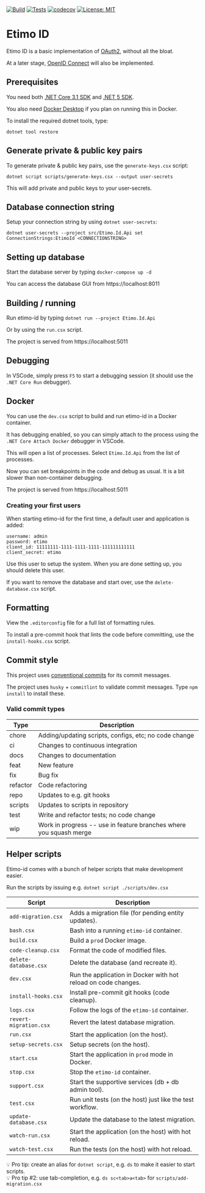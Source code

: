 [![Build](https://github.com/Etimo/etimo-id/workflows/Build/badge.svg?branch=develop)](https://github.com/Etimo/etimo-id/actions?query=workflow%3ABuild) [![Tests](https://github.com/Etimo/etimo-id/workflows/Tests/badge.svg?branch=develop)](https://github.com/Etimo/etimo-id/actions?query=workflow%3ATests) [![codecov](https://codecov.io/gh/Etimo/etimo-id/branch/develop/graph/badge.svg?token=3TJPDMKNRT)](https://codecov.io/gh/Etimo/etimo-id) [![License: MIT](https://img.shields.io/badge/License-MIT-yellow.svg)](https://github.com/Etimo/etimo-id/blob/master/LICENSE)

# Etimo ID

Etimo ID is a basic implementation of [OAuth2](https://tools.ietf.org/html/rfc6749#section-5.2), without all the bloat.

At a later stage, [OpenID Connect](https://openid.net/specs/openid-connect-core-1_0.html) will also be implemented.

## Prerequisites

You need both [.NET Core 3.1 SDK](https://dotnet.microsoft.com/download/dotnet-core/3.1) and [.NET 5 SDK](https://dotnet.microsoft.com/download/dotnet/5.0).

You also need [Docker Desktop](https://www.docker.com/products/docker-desktop) if you plan on running this in Docker.

To install the required dotnet tools, type:

```
dotnet tool restore
```

## Generate private & public key pairs

To generate private & public key pairs, use the `generate-keys.csx` script:

```
dotnet script scripts/generate-keys.csx --output user-secrets
```

This will add private and public keys to your user-secrets.

## Database connection string

Setup your connection string by using `dotnet user-secrets`:

```
dotnet user-secrets --project src/Etimo.Id.Api set ConnectionStrings:EtimoId <CONNECTIONSTRING>
```

## Setting up database

Start the database server by typing `docker-compose up -d`

You can access the database GUI from https://localhost:8011

## Building / running

Run etimo-id by typing `dotnet run --project Etimo.Id.Api`

Or by using the `run.csx` script.

The project is served from https://localhost:5011

## Debugging

In VSCode, simply press `F5` to start a debugging session (it should use the `.NET Core Run` debugger).

## Docker

You can use the `dev.csx` script to build and run etimo-id in a Docker container.

It has debugging enabled, so you can simply attach to the process using the `.NET Core Attach Docker` debugger in VSCode.

This will open a list of processes. Select `Etimo.Id.Api` from the list of processes.

Now you can set breakpoints in the code and debug as usual. It is a bit slower than non-container debugging.

The project is served from https://localhost:5011

### Creating your first users

When starting etimo-id for the first time, a default user and application is added:

```
username: admin
password: etimo
client_id: 11111111-1111-1111-1111-111111111111
client_secret: etimo
```

Use this user to setup the system. When you are done setting up, you should delete this user.

If you want to remove the database and start over, use the `delete-database.csx` script.

## Formatting

View the `.editorconfig` file for a full list of formatting rules.

To install a pre-commit hook that lints the code before committing, use the `install-hooks.csx` script.

## Commit style

This project uses [conventional commits](https://www.conventionalcommits.org/en/v1.0.0/) for its commit messages.

The project uses `husky` + `commitlint` to validate commit messages. Type `npm install` to install these.

### Valid commit types

Type | Description
--- | ---
chore | Adding/updating scripts, configs, etc; no code change
ci | Changes to continuous integration
docs | Changes to documentation
feat | New feature
fix | Bug fix
refactor | Code refactoring
repo | Updates to e.g. git hooks
scripts | Updates to scripts in repository
test | Write and refactor tests; no code change
wip | Work in progress -- use in feature branches where you squash merge

## Helper scripts

Etimo-id comes with a bunch of helper scripts that make development easier.

Run the scripts by issuing e.g. `dotnet script ./scripts/dev.csx`

Script | Description
--- | ---
`add-migration.csx` | Adds a migration file (for pending entity updates).
`bash.csx` | Bash into a running `etimo-id` container.
`build.csx` | Build a `prod` Docker image.
`code-cleanup.csx` | Format the code of modified files.
`delete-database.csx` | Delete the database (and recreate it).
`dev.csx` | Run the application in Docker with hot reload on code changes.
`install-hooks.csx` | Install pre-commit git hooks (code cleanup).
`logs.csx` | Follow the logs of the `etimo-id` container.
`revert-migration.csx` | Revert the latest database migration.
`run.csx` | Start the application (on the host).
`setup-secrets.csx` | Setup secrets (on the host).
`start.csx` | Start the application in `prod` mode in Docker.
`stop.csx` | Stop the `etimo-id` container.
`support.csx` | Start the supportive services (db + db admin tool).
`test.csx` | Run unit tests (on the host) just like the test workflow.
`update-database.csx` | Update the database to the latest migration.
`watch-run.csx` | Start the application (on the host) with hot reload.
`watch-test.csx` | Run the tests (on the host) with hot reload.

💡 Pro tip: create an alias for `dotnet script`, e.g. `ds` to make it easier to start scripts.<br />
💡 Pro tip #2: use tab-completion, e.g. `ds sc<tab>a<tab>` for `scripts/add-migration.csx`
